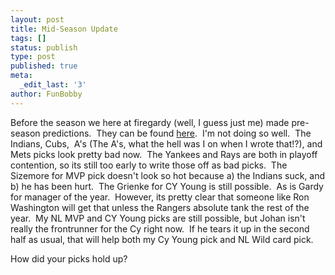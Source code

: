```yaml
---
layout: post
title: Mid-Season Update
tags: []
status: publish
type: post
published: true
meta:
  _edit_last: '3'
author: FunBobby
---
```

Before the season we here at firegardy (well, I guess just me) made pre-season predictions.  They can be found <a href="http://firegardy.com/2009/04/03/predictions-sure-to-be-wrong/">here</a>.  I'm not doing so well.  The Indians, Cubs,  A's (The A's, what the hell was I on when I wrote that!?), and Mets picks look pretty bad now.  The Yankees and Rays are both in playoff contention, so its still too early to write those off as bad picks.  The Sizemore for MVP pick doesn't look so hot because a) the Indians suck, and b) he has been hurt.  The Grienke for CY Young is still possible.  As is Gardy for manager of the year.  However, its pretty clear that someone like Ron Washington will get that unless the Rangers absolute tank the rest of the year.  My NL MVP and CY Young picks are still possible, but Johan isn't really the frontrunner for the Cy right now.  If he tears it up in the second half as usual, that will help both my Cy Young pick and NL Wild card pick. 

How did your picks hold up?
